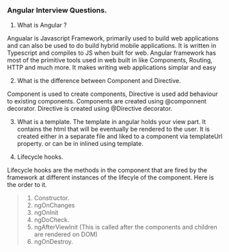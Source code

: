 ### Angular Interview Questions.

1. What is Angular ?

Angualar is Javascript Framework, primarily used to build web applications and can also be used to do build hybrid mobile applications. It is written in Typescript and compiles to JS when built for web.
Angular framework has most of the primitive tools used in web built in like Components, Routing, HTTP and much more. 
It makes writing web applications simplar and easy


2. What is the difference between Component and Directive.

Component is used to create components, Directive is used add behaviour to existing components. 
Components are created using @componnent decorator. Directive is created using @Directive decorator.

3. What is a template. 
The template in angular holds your view part. It contains the html that will be eventually be rendered to the user. It is created either in a separate file and liked to a component via templateUrl property. or can be in inlined using template. 


4. Lifecycle hooks. 

Lifecycle hooks are the methods in the component that are fired by the framework at different instances of the lifecyle of the component. Here is the order to it. 
> 1. Constructor. 
> 2. ngOnChanges
> 3. ngOnInit
> 4. ngDoCheck.
> 5. ngAfterViewInit (This is called after the components and children are rendered on DOM)
> 6. ngOnDestroy.